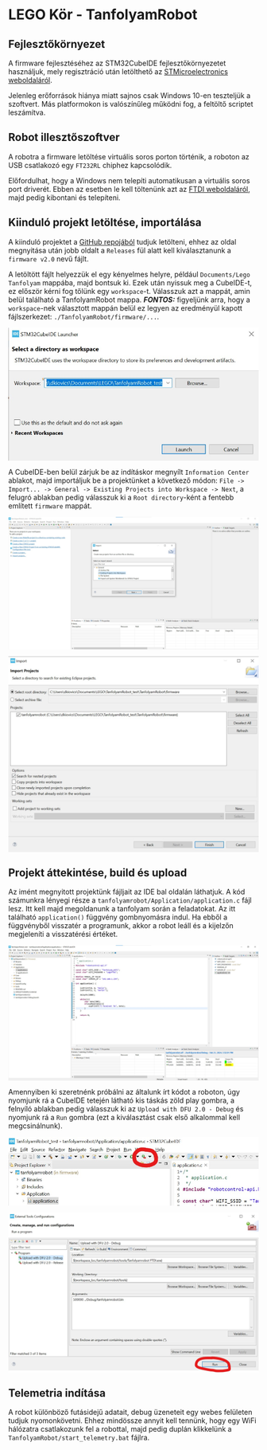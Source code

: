 # LEGO Kör - TanfolyamRobot

## Fejlesztőkörnyezet

A firmware fejlesztéséhez az STM32CubeIDE fejlesztőkörnyezetet használjuk, mely regisztráció után letölthető az [STMicroelectronics weboldaláról](https://www.st.com/en/development-tools/stm32cubeide.html).

Jelenleg erőforrások hiánya miatt sajnos csak Windows 10-en teszteljük a szoftvert. Más platformokon is valószínűleg működni fog, a feltöltő scriptet leszámítva.

## Robot illesztőszoftver

A robotra a firmware letöltése virtuális soros porton történik, a roboton az USB csatlakozó egy `FT232RL` chiphez kapcsolódik.

Előfordulhat, hogy a Windows nem telepíti automatikusan a virtuális soros port driverét. Ebben az esetben le kell töltenünk azt az [FTDI weboldaláról](https://ftdichip.com/wp-content/uploads/2021/08/CDM212364_Setup.zip), majd pedig kibontani és telepíteni.

## Kiinduló projekt letöltése, importálása

A kiinduló projektet a [GitHub repojából](https://github.com/legokor/TanfolyamRobot) tudjuk letölteni, ehhez az oldal megnyitása után jobb oldalt a `Releases` fül alatt kell kiválasztanunk a `firmware v2.0` nevű fájlt.

A letöltött fájlt helyezzük el egy kényelmes helyre, például `Documents/Lego Tanfolyam` mappába, majd bontsuk ki. Ezek után nyissuk meg a CubeIDE-t, ez először kérni fog tőlünk egy `workspace`-t. Válasszuk azt a mappát, amin belül található a TanfolyamRobot mappa. ***FONTOS:*** figyeljünk arra, hogy a `workspace`-nek választott mappán belül ez legyen az eredményül kapott fájlszerkezet: `./TanfolyamRobot/firmware/...`.

<p align="center"><img src="docs/img/workspace.jpg" align=center></p>

A CubeIDE-ben belül zárjuk be az indításkor megnyílt `Information Center` ablakot, majd importáljuk be a projektünket a következő módon: `File -> Import... -> General -> Existing Projects into Workspace -> Next`, a felugró ablakban pedig válasszuk ki a `Root directory`-ként a fentebb említett `firmware` mappát.

<p align="center"><img src="docs/img/project_import.jpg" align=center></p>
<p align="center"><img src="docs/img/project_location.jpg" align=center></p>

## Projekt áttekintése, build és upload

Az imént megnyitott projektünk fájljait az IDE bal oldalán láthatjuk. A kód számunkra lényegi része a `tanfolyamrobot/Application/application.c` fájl lesz. Itt kell majd megoldanunk a tanfolyam során a feladatokat. Az itt található `application()` függvény gombnyomásra indul. Ha ebből a függvényből visszatér a programunk, akkor a robot leáll és a kijelzőn megjeleníti a visszatérési értéket.

<p align="center"><img src="docs/img/application_c.jpg" align=center></p>

Amennyiben ki szeretnénk próbálni az általunk írt kódot a roboton, úgy nyomjunk rá a CubeIDE tetején látható kis táskás zöld play gombra, a felnyíló ablakban pedig válasszuk ki az `Upload with DFU 2.0 - Debug` és nyomjunk rá a `Run` gombra (ezt a kiválasztást csak első alkalommal kell megcsinálnunk).

<p align="center"><img src="docs/img/upload_button.jpg" align=center></p>
<p align="center"><img src="docs/img/upload_config.jpg" align=center></p>

## Telemetria indítása

A robot különböző futásidejű adatait, debug üzeneteit egy webes felületen tudjuk nyomonkövetni. Ehhez mindössze annyit kell tennünk, hogy egy WiFi hálózatra csatlakozunk fel a robottal, majd pedig duplán klikkelünk a `TanfolyamRobot/start_telemetry.bat` fájlra.


